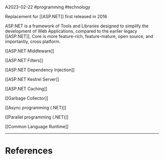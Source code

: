 A2023-02-22
#programming #technology 

Replacement for [[ASP.NET]] first released in 2016

ASP.NET is a framework of Tools and Libraries designed to simplify the development of Web Applications, compared to the earlier legacy [[ASP.NET]], Core is more feature-rich, feature-mature, open source, and importantly, cross platform.

[[ASP.NET Middleware]]

[[ASP.NET Filters]]

[[ASP.NET Dependency Injection]]

[[ASP.NET Kestrel Server]]

[[ASP.NET Caching]]

[[Garbage Collector]]

[[Async programming (.NET)]]

[[Parallel programming (.NET)]]

[[Common Language Runtime]]

---
# References
